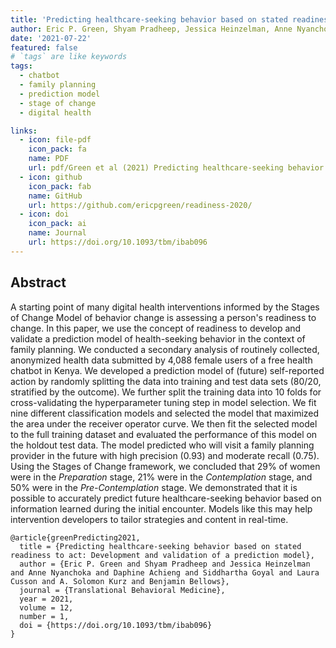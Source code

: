 ```yaml
---
title: 'Predicting healthcare-seeking behavior based on stated readiness to act: Development and validation of a prediction model'
author: Eric P. Green, Shyam Pradheep, Jessica Heinzelman, Anne Nyanchoka, Daphine Achieng, Siddhartha Goyal, Laura Cusson, A. Solomon Kurz, & Benjamin Bellows
date: '2021-07-22'
featured: false
# `tags` are like keywords
tags:
  - chatbot
  - family planning
  - prediction model
  - stage of change
  - digital health

links:
  - icon: file-pdf
    icon_pack: fa
    name: PDF
    url: pdf/Green et al (2021) Predicting healthcare-seeking behavior based on stated readiness to act_ Development and validation of a prediction model.pdf
  - icon: github
    icon_pack: fab
    name: GitHub
    url: https://github.com/ericpgreen/readiness-2020/
  - icon: doi
    icon_pack: ai
    name: Journal
    url: https://doi.org/10.1093/tbm/ibab096
---
```


## Abstract

A starting point of many digital health interventions informed by the Stages of Change Model of behavior change is assessing a person's readiness to change. In this paper, we use the concept of readiness to develop and validate a prediction model of health-seeking behavior in the context of family planning. We conducted a secondary analysis of routinely collected, anonymized health data submitted by 4,088 female users of a free health chatbot in Kenya. We developed a prediction model of (future) self-reported action by randomly splitting the data into training and test data sets (80/20, stratified by the outcome). We further split the training data into 10 folds for cross-validating the hyperparameter tuning step in model selection. We fit nine different classification models and selected the model that maximized the area under the receiver operator curve. We then fit the selected model to the full training dataset and evaluated the performance of this model on the holdout test data. The model predicted who will visit a family planning provider in the future with high precision (0.93) and moderate recall (0.75). Using the Stages of Change framework, we concluded that 29% of women were in the *Preparation* stage, 21% were in the *Contemplation* stage, and 50% were in the *Pre-Contemplation* stage. We demonstrated that it is possible to accurately predict future healthcare-seeking behavior based on information learned during the initial encounter. Models like this may help intervention developers to tailor strategies and content in real-time.

```{}
@article{greenPredicting2021,
  title = {Predicting healthcare-seeking behavior based on stated readiness to act: Development and validation of a prediction model},
  author = {Eric P. Green and Shyam Pradheep and Jessica Heinzelman and Anne Nyanchoka and Daphine Achieng and Siddhartha Goyal and Laura Cusson and A. Solomon Kurz and Benjamin Bellows},
  journal = {Translational Behavioral Medicine},
  year = 2021,
  volume = 12,
  number = 1,
  doi = {https://doi.org/10.1093/tbm/ibab096}
}
```

